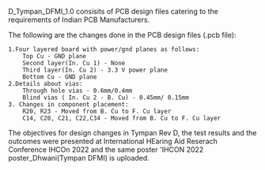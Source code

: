 D_Tympan_DFMI_1.0 consisits of PCB design files catering to the requirements of Indian PCB Manufacturers. 

The following are the changes done in the PCB design files (.pcb file):  

	1.Four layered board with power/gnd planes as follows:
		Top Cu - GND plane   
		Second layer(In. Cu 1) - None  
		Third layer(In. Cu 2) - 3.3 V power plane  
		Bottom Cu - GND plane  
	2.Details about vias:  
		Through hole vias - 0.6mm/0.4mm  
		Blind vias ( In. Cu 2 - B. Cu) - 0.45mm/ 0.15mm  
	3. Changes in component placement:  
		R20, R23 - Moved from B. Cu to F. Cu layer  
		C14, C20, C21, C22,C34 - Moved from B. Cu to F. Cu layer  


The objectives for design changes in Tympan Rev D, the test results and the outcomes were presented at International HEaring Aid Reserach Conference IHCOn 2022 and the same poster 'IHCON 2022 poster_Dhwani(Tympan DFMI) is uploaded.
		

		
